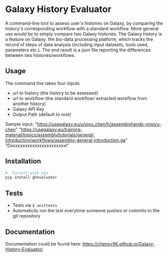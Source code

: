 # Galaxy History Evaluator

A command-line tool to assess user's histories on Galaxy, by comparing the history's corresponding workflow with a standard workflow. 
More general use would be to simply compare two Galaxy histories. The Galaxy history is a feature on Galaxy, the bio-data processing platform, which tracks the record of steps of data analysis (including input datasets, tools used, parameters etc.).
The end result is a json file reporting the differences between two histories/workflows.


Usage
-----
The command line takes four inputs
- url to history (the history to be assessed)
- url to workflow (the standard workflow/ extracted workflow from another history)
- Galaxy API Key
- Output Path (default to root)

Sample input: "https://usegalaxy.eu/u/siyu_chen/h/assemblyhands-onsiyu-chen" 
"https://usegalaxy.eu/training-material/topics/assembly/tutorials/general-introduction/workflows/assembly-general-introduction.ga" 
"Dxxxxxxxxxxxxxxxxxxxxxxxl"

Installation
-----

```bash
#  Install with pip
pip install ghevaluator
```

Tests
-----

-   Tests via `$ unittests` 
-   Automaticlly run the test everytime someone pushes or commits to the git repository


Documentation
--------------
Documentation could be found here: https://chensy96.github.io/Galaxy-History-Evaluator/

